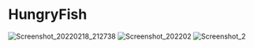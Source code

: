 # HungryFish
![Screenshot_20220218_212738](https://user-images.githubusercontent.com/56538177/155962278-efe850bf-4410-4db0-875f-3fc885e58a1a.png)
![Screenshot_202202](https://user-images.githubusercontent.com/56538177/155962254-1f5bdd50-0021-46ea-82d5-3530b89f792c.png)
![Screenshot_2](https://user-images.githubusercontent.com/56538177/155962199-d9bb8310-148f-441e-bdfe-6c20c494d4c9.png)
